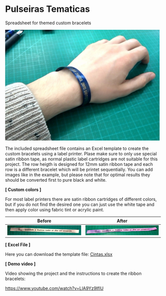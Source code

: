 # Pulseiras Tematicas
Spreadsheet for themed custom bracelets

<img src="img/PulserasTematicas.jpg" width="500">

The included spreadsheet file contains an Excel template to create the custom bracelets using a label printer.
Plase make sure to only use special satin ribbon tape, as normal plastic label cartridges are not suitable for this project.
The row heigth is designed for 12mm satin ribbon tape and each row is a different bracelet which will be printet sequentially. You can add images like in the example, but please note that for optimal results they should be converted first to pure black and white.

**[ Custom colors ]**

For most label printers there are satin ribbon cartridges of different colors, but if you do not find the desired one you can just use the white tape and then apply color using fabric tint or acrylic paint.

| Before | After |
| ------ | ----- |
| <img src="img/Cinta_blanca.jpg" width="300"> | <img src="img/Cinta_tintada.jpg" width="300"> |

**[ Excel File ]**

Here you can download the template file: <a href="Cintas.xlsx">Cintas.xlsx</a>

**[ Demo video ]**

Video showing the project and the instructions to create the ribbon bracelets:

https://www.youtube.com/watch?v=LlA9Yz9IflU
